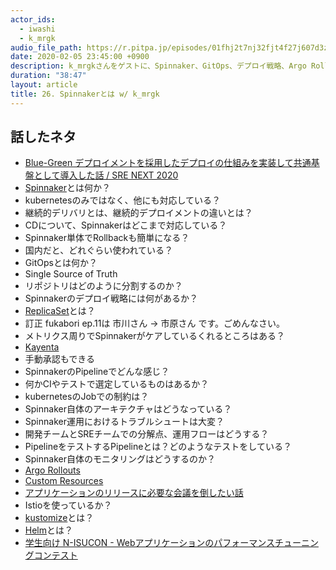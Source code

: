 ```yaml
---
actor_ids:
  - iwashi
  - k_mrgk
audio_file_path: https://r.pitpa.jp/episodes/01fhj2t7nj32fjt4f27j607d3z.mp3
date: 2020-02-05 23:45:00 +0900
description: k_mrgkさんをゲストに、Spinnaker、GitOps、デプロイ戦略、Argo Rolloutsなどについて語っていただいたエピソードです。
duration: "38:47"
layout: article
title: 26. Spinnakerとは w/ k_mrgk
---
```


## 話したネタ

- [Blue-Green デプロイメントを採用したデプロイの仕組みを実装して共通基盤として導入した話 / SRE NEXT 2020](https://speakerdeck.com/ktmrgk/sre-next-2020)
- [Spinnaker](https://www.spinnaker.io/)とは何か？
- kubernetesのみではなく、他にも対応している？
- 継続的デリバリとは、継続的デプロイメントの違いとは？
- CDについて、Spinnakerはどこまで対応している？
- Spinnaker単体でRollbackも簡単になる？
- 国内だと、どれぐらい使われている？
- GitOpsとは何か？
- Single Source of Truth
- リポジトリはどのように分割するのか？
- Spinnakerのデプロイ戦略には何があるか？
- [ReplicaSet](https://kubernetes.io/docs/concepts/workloads/controllers/replicaset/)とは？
- 訂正 fukabori ep.11は 市川さん -> 市原さん です。ごめんなさい。
- メトリクス周りでSpinnakerがケアしているくれるところはある？
- [Kayenta](https://github.com/spinnaker/kayenta)
- 手動承認もできる
- SpinnakerのPipelineでどんな感じ？
- 何かCIやテストで選定しているものはあるか？
- kubernetesのJobでの制約は？
- Spinnaker自体のアーキテクチャはどうなっている？
- Spinnaker運用におけるトラブルシュートは大変？
- 開発チームとSREチームでの分解点、運用フローはどうする？
- PipelineをテストするPipelineとは？どのようなテストをしている？
- Spinnaker自体のモニタリングはどうするのか？
- [Argo Rollouts](https://github.com/argoproj/argo-rollouts)
- [Custom Resources](https://kubernetes.io/docs/concepts/extend-kubernetes/api-extension/custom-resources/)
- [アプリケーションのリリースに必要な会議を倒したい話](https://qiita.com/kanatakita/items/a68c6e7758524422ecb0)
- Istioを使っているか？
- [kustomize](https://github.com/kubernetes-sigs/kustomize)とは？
- [Helm](https://github.com/helm/helm)とは？
- [学生向け N-ISUCON - Webアプリケーションのパフォーマンスチューニングコンテスト](https://nttcom.connpass.com/event/163460/)
